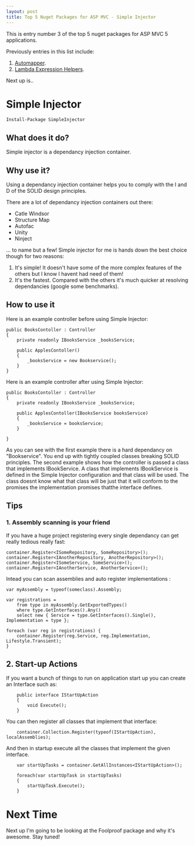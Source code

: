 ```yaml
---
layout: post
title: Top 5 Nuget Packages for ASP MVC - Simple Injector
--- 
```


This is entry number 3 of the top 5 nuget packages for ASP MVC 5 applications.

Previously entries in this list include:

1. [Automapper](/top-5-nuget-packages-for-asp-mvc-automapper).
2. [Lambda Expression Helpers](/top-5-nuget-packages-for-asp-mvc-lambda-expression-helpers).

Next up is..

# Simple Injector
 
```
Install-Package SimpleInjector
```

## What does it do?

Simple injector is a dependancy injection container. 

## Why use it?

Using a dependancy injection container helps you to comply with the I and D of the SOLID design principles. 

There are a lot of dependancy injection containers out there:

- Catle Windsor
- Structure Map
- Autofac
- Unity
- Ninject

... to name but a few! Simple injector for me is hands down the best choice though for two reasons:

1. It's simple! It doesn't have some of the more complex features of the others but I know I havent had need of them!
2. It's the fastest. Compared with the others it's much quicker at resolving dependancies (google some benchmarks). 


## How to use it

Here is an example controller before using Simple Injector:

```
public BooksContoller : Controller
{
    private readonly IBooksService _booksService;

    public ApplesContoller()
    {
        _booksService = new Bookservice();    
    }
}
```

Here is an example controller after using Simple Injector:

```
public BooksContoller : Controller
{
    private readonly IBooksService _booksService;

    public ApplesContoller(IBooksService booksService)
    {
        _booksService = booksService;    
    }

}
```

As you can see with the first example there is a hard dependancy on "Bookservice". You end up with tightly coupled classes breaking SOLID principles. The second example shows how the controller is passed a class that implements IBookService. A class that implements IBookService is defined in the Simple Injector configuration and that class will be used. The class doesnt know what that class will be just that it will conform to the promises the implementation promises thatthe interface defines.

## Tips 

### 1. Assembly scanning is your friend

If you have a huge project registering every single dependancy can get really tedious really fast: 

```
container.Register<ISomeRepository, SomeRepository>();
container.Register<IAnotherRepository, AnotherRepository>();
container.Register<ISomeService, SomeService>();
container.Register<IAnotherService, AnotherService>();
```


Intead you can scan assemblies and auto register implementations  :

```
var myAssembly = typeof(someclass).Assembly;

var registrations =
    from type in myAssembly.GetExportedTypes()
    where type.GetInterfaces().Any()
    select new { Service = type.GetInterfaces().Single(), Implementation = type };

foreach (var reg in registrations) {
    container.Register(reg.Service, reg.Implementation, Lifestyle.Transient);
}
```

## 2. Start-up Actions


If you want a bunch of things to run on application start up you can create an Interface such as:

```
    public interface IStartUpAction
    {
        void Execute();
    }
```

You can then register all classes that implement that interface:

```
    container.Collection.Register(typeof(IStartUpAction), localAssemblies);
```

And then in startup execute all the classes that implement the given interface.

```
    var startUpTasks = container.GetAllInstances<IStartUpAction>();

    foreach(var startUpTask in startUpTasks)
    {
        startUpTask.Execute();
    }
```

# Next Time

Next up I'm going to be looking at the Foolproof package and why it's awesome. Stay tuned!